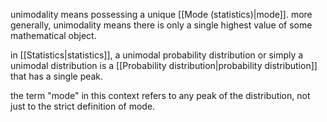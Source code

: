 unimodality means possessing a unique [[Mode (statistics)|mode]]. more generally, unimodality means there is only a single highest value of some mathematical object.

in [[Statistics|statistics]], a unimodal probability distribution or simply a unimodal distribution is a [[Probability distribution|probability distribution]] that has a single peak. 

the term "mode" in this context refers to any peak of the distribution, not just to the strict definition of mode.
